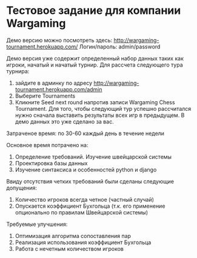 Тестовое задание для компании Wargaming
=======================================

Демо версию можно посмотреть здесь: http://wargaming-tournament.herokuapp.com/
Логин/пароль: admin/password

Демо версия уже содержит определенный набор данных таких как игроки, начатый и начатый турнир.
Для рассчета следующего тура турнира:
1. зайдите в админку по адресу http://wargaming-tournament.herokuapp.com/admin
2. Выберите Tournaments
3. Кликните Seed next round напротив записи Wargaming Chess Tournament. 
Для того, чтобы следующий тур успешно рассчитался нужно сначала выставить результаты всех игр в предыдущем. 
В демо данных это уже сделано за вас.

Затраченое время: по 30-60 каждый день в течение недели

Основное время потрачено на:
1. Определение требований. Изучение швейцарской системы
2. Проектировка базы данных
3. Изучение синтаксиса и особенностей python и django

Ввиду отсутствия четких требований были сделаны следующие допущения:
1. Количество игроков всегда четное (частный случай)
2. Опускается коэффициент Бухгольца (т.к. его применение опционально по правилам Швейцарской системы)

Требуемые улучшения:
1. Оптимизация алгоритма сопоставления пар
2. Реализация использования коэффициент Бухгольца
3. Работа с нечетным количеством игроков
